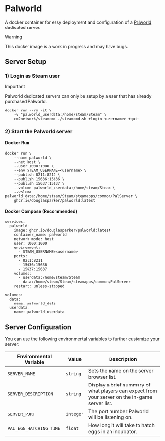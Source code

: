 # Palworld

A docker container for easy deployment and configuration of a [Palworld](https://store.steampowered.com/app/1623730/Palworld/) dedicated server.

> [!WARNING]
> This docker image is a work in progress and may have bugs.

## Server Setup

### 1) Login as Steam user

> [!IMPORTANT]  
> Palworld dedicated servers can only be setup by a user that has already purchased Palworld.

```docker
docker run --rm -it \
    -v "palworld_userdata:/home/steam/Steam" \
    cm2network/steamcmd ./steamcmd.sh +login <username> +quit
```

### 2) Start the Palworld server

#### Docker Run
```docker
docker run \
    --name palworld \
    --net host \
    --user 1000:1000 \
    --env STEAM_USERNAME=<username> \
    --publish 8211:8211 \
    --publish 15636:15636 \
    --publish 15637:15637 \
    --volume palworld_userdata:/home/steam/Steam \
    --volume palworld_data:/home/steam/Steam/steamapps/common/PalServer \
    ghcr.io/douglasparker/palworld:latest
```

#### Docker Compose (Recommended)

```docker
services:
  palworld:
    image: ghcr.io/douglasparker/palworld:latest
    container_name: palworld
    network_mode: host
    user: 1000:1000
    environment:
      - STEAM_USERNAME=<username>
    ports:
      - 8211:8211
      - 15636:15636
      - 15637:15637
    volumes:
      - userdata:/home/steam/Steam
      - data:/home/steam/Steam/steamapps/common/PalServer
    restart: unless-stopped

volumes:
  data:
    name: palworld_data
  userdata:
    name: palworld_userdata
```

## Server Configuration

You can use the following environmental variables to further customize your server:

| Environmental Variable  | Value     | Description                                                                                     |
| ----------------------- | --------- | ----------------------------------------------------------------------------------------------- |
| `SERVER_NAME`           | `string`  | Sets the name on the server browser list.                                                       |
| `SERVER_DESCRIPTION`    | `string`  | Display a brief summary of what players can expect from your server on the in-game server list. |
| `SERVER_PORT`           | `integer` | The port number Palworld will be listening on.                                                  |
| `PAL_EGG_HATCHING_TIME` | `float`   | How long it will take to hatch eggs in an incubator.                                            |